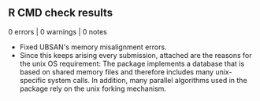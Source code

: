 ## R CMD check results

0 errors | 0 warnings | 0 notes

* Fixed UBSAN's memory misalignment errors. 
* Since this keeps arising every submission, attached are the reasons for the unix OS requirement: The package implements a database that is based on shared memory files and therefore includes many unix-specific system calls. In addition, many parallel algorithms used in the package rely on the unix forking mechanism.
